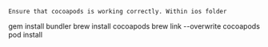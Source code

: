 ```
Ensure that cocoapods is working correctly. Within ios folder
```

gem install bundler
brew install cocoapods
brew link --overwrite cocoapods
pod install